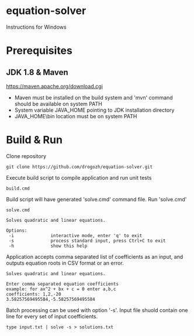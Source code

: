 # equation-solver
Instructions for Windows
# Prerequisites
## JDK 1.8 & Maven
https://maven.apache.org/download.cgi

* Maven must be installed on the build system and 'mvn' command should be available on system PATH
* System variable JAVA_HOME pointing to JDK installation directory
* JAVA_HOME\bin location must be on system PATH  


# Build & Run
Clone repository
```
git clone https://github.com/drogozh/equation-solver.git
```
Execute build script to compile application and run unit tests
```
build.cmd
```

Build script will have generated 'solve.cmd' command file. Run 'solve.cmd'
```
solve.cmd
```

```
Solves quadratic and linear equations.

Options:
 -i              interactive mode, enter 'q' to exit
 -s              process standard input, press Ctrl+C to exit
 -h              show this help

```
Application accepts comma separated list of coefficients as an input, and outputs equation roots in CSV format or an error.
```
Solves quadratic and linear equations.

Enter comma separated equation coefficients
example: for ax^2 + bx + c = 0 enter a,b,c
coefficients: 1,2,-20
3.58257569495584,-5.58257569495584

```

Batch processing can be used with option '-s'. Input file shuold contain one line for every set of input coefficients.
```
type input.txt | solve -s > solutions.txt
``` 

